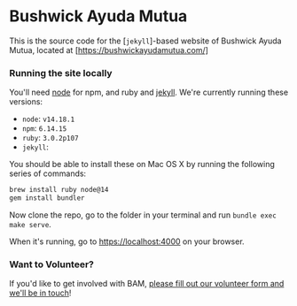 # Bushwick Ayuda Mutua

This is the source code for the [`jekyll`]-based website of Bushwick Ayuda Mutua, located at [https://bushwickayudamutua.com/]

### Running the site locally

You'll need [node](https://nodejs.org/en/download/) for npm, and ruby and [jekyll](https://jekyllrb.com/docs/installation/macos/). We're currently running these versions:
- `node`: `v14.18.1`
- `npm`: `6.14.15`
- `ruby`: `3.0.2p107`
- `jekyll`: 

You should be able to install these on Mac OS X by running the following series of commands:

```bash
brew install ruby node@14
gem install bundler
```

Now clone the repo, go to the folder in your terminal and run `bundle exec make serve`.

When it's running, go to [https://localhost:4000](https://localhost:4000) on your browser.

### Want to Volunteer?

If you'd like to get involved with BAM, [please fill out our volunteer form and we'll be in touch](https://bit.ly/BAM-sign-up)!
